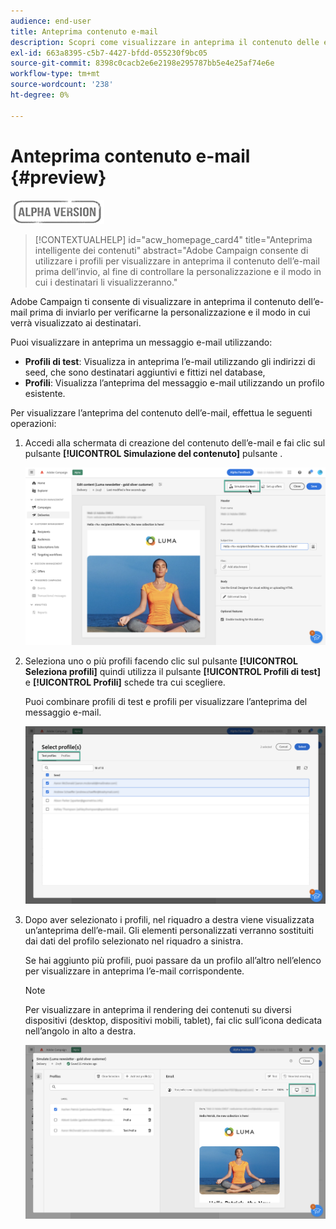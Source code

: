 ```yaml
---
audience: end-user
title: Anteprima contenuto e-mail
description: Scopri come visualizzare in anteprima il contenuto delle e-mail con l’interfaccia utente di Campaign Web
exl-id: 663a8395-c5b7-4427-bfdd-055230f9bc05
source-git-commit: 8398c0cacb2e6e2198e295787bb5e4e25af74e6e
workflow-type: tm+mt
source-wordcount: '238'
ht-degree: 0%

---
```


# Anteprima contenuto e-mail {#preview}

![](../assets/do-not-localize/badge.png)

>[!CONTEXTUALHELP]
>id="acw_homepage_card4"
>title="Anteprima intelligente dei contenuti"
>abstract="Adobe Campaign consente di utilizzare i profili per visualizzare in anteprima il contenuto dell’e-mail prima dell’invio, al fine di controllare la personalizzazione e il modo in cui i destinatari li visualizzeranno."

Adobe Campaign ti consente di visualizzare in anteprima il contenuto dell’e-mail prima di inviarlo per verificarne la personalizzazione e il modo in cui verrà visualizzato ai destinatari.

Puoi visualizzare in anteprima un messaggio e-mail utilizzando:

* **Profili di test**: Visualizza in anteprima l’e-mail utilizzando gli indirizzi di seed, che sono destinatari aggiuntivi e fittizi nel database,
* **Profili**: Visualizza l’anteprima del messaggio e-mail utilizzando un profilo esistente.

Per visualizzare l’anteprima del contenuto dell’e-mail, effettua le seguenti operazioni:

1. Accedi alla schermata di creazione del contenuto dell’e-mail e fai clic sul pulsante **[!UICONTROL Simulazione del contenuto]** pulsante .

   ![](assets/simulate.png)

1. Seleziona uno o più profili facendo clic sul pulsante **[!UICONTROL Seleziona profili]** quindi utilizza il pulsante **[!UICONTROL Profili di test]** e **[!UICONTROL Profili]** schede tra cui scegliere.

   Puoi combinare profili di test e profili per visualizzare l’anteprima del messaggio e-mail.

   ![](assets/preview-profile.png)

1. Dopo aver selezionato i profili, nel riquadro a destra viene visualizzata un’anteprima dell’e-mail. Gli elementi personalizzati verranno sostituiti dai dati del profilo selezionato nel riquadro a sinistra.

   Se hai aggiunto più profili, puoi passare da un profilo all’altro nell’elenco per visualizzare in anteprima l’e-mail corrispondente.

   >[!NOTE]
   >
   >Per visualizzare in anteprima il rendering dei contenuti su diversi dispositivi (desktop, dispositivi mobili, tablet), fai clic sull’icona dedicata nell’angolo in alto a destra.

   ![](assets/preview.png)


